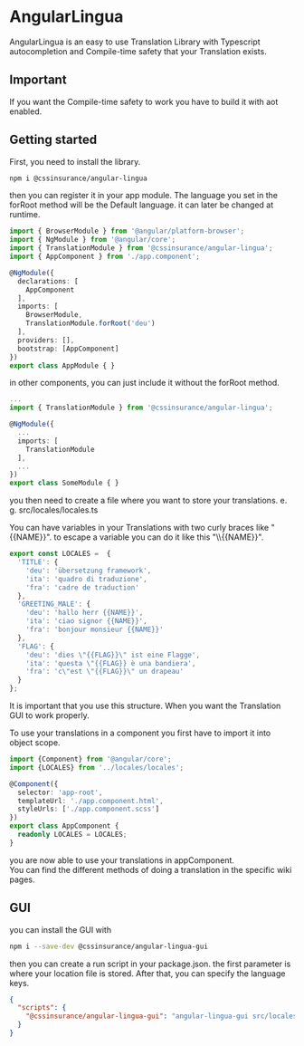 # AngularLingua

AngularLingua is an easy to use Translation Library with Typescript autocompletion and Compile-time safety that your Translation exists.

## Important
If you want the Compile-time safety to work you have to build it with aot enabled.

## Getting started

First, you need to install the library.

```bash
npm i @cssinsurance/angular-lingua
```

then you can register it in your app module. The language you set in the forRoot method will be the Default language. it can later be changed at runtime.

```typescript
import { BrowserModule } from '@angular/platform-browser';
import { NgModule } from '@angular/core';
import { TranslationModule } from '@cssinsurance/angular-lingua';
import { AppComponent } from './app.component';

@NgModule({
  declarations: [
    AppComponent
  ],
  imports: [
    BrowserModule,
    TranslationModule.forRoot('deu')
  ],
  providers: [],
  bootstrap: [AppComponent]
})
export class AppModule { }
```

in other components, you can just include it without the forRoot method.

```typescript
...
import { TranslationModule } from '@cssinsurance/angular-lingua';

@NgModule({
  ...
  imports: [
    TranslationModule
  ],
  ...
})
export class SomeModule { }
```

you then need to create a file where you want to store your translations.
e. g. src/locales/locales.ts

You can have variables in your Translations with two curly braces like "{{NAME}}". to escape a variable you can do it like this "\\\\{{NAME}}".

```typescript
export const LOCALES =  {
  'TITLE': {
    'deu': 'übersetzung framework',
    'ita': 'quadro di traduzione',
    'fra': 'cadre de traduction'
  },
  'GREETING_MALE': {
    'deu': 'hallo herr {{NAME}}',
    'ita': 'ciao signor {{NAME}}',
    'fra': 'bonjour monsieur {{NAME}}'
  },
  'FLAG': {
    'deu': 'dies \"{{FLAG}}\" ist eine Flagge',
    'ita': 'questa \"{{FLAG}} è una bandiera',
    'fra': 'c\"est \"{{FLAG}}\" un drapeau'
  }
};
```

It is important that you use this structure. When you want the Translation GUI to work properly.

To use your translations in a component you first have to import it
into object scope.

```typescript
import {Component} from '@angular/core';
import {LOCALES} from '../locales/locales';

@Component({
  selector: 'app-root',
  templateUrl: './app.component.html',
  styleUrls: ['./app.component.scss']
})
export class AppComponent {
  readonly LOCALES = LOCALES;
}
```

you are now able to use your translations in appComponent.   
You can find the different methods of doing a translation in the specific wiki pages.

## GUI

you can install the GUI with

```bash
npm i --save-dev @cssinsurance/angular-lingua-gui
```

then you can create a run script in your package.json. the first parameter is where your location file is stored. After that, you can specify the language keys.

```json
{
  "scripts": {
    "@cssinsurance/angular-lingua-gui": "angular-lingua-gui src/locales/locales.ts deu ita fra"
  }
}
```

